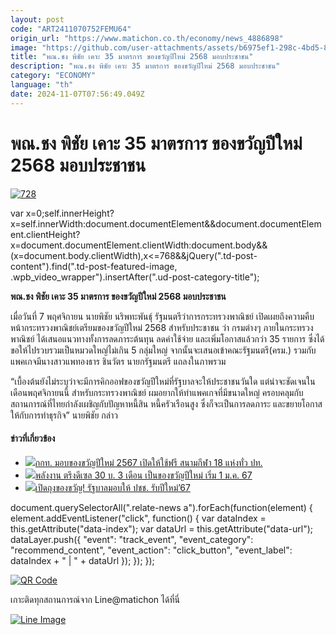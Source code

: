 ```yaml
---
layout: post
code: "ART2411070752FEMU64"
origin_url: "https://www.matichon.co.th/economy/news_4886898"
image: "https://github.com/user-attachments/assets/b6975ef1-298c-4bd5-8faa-a993d7c16cf7"
title: "พณ.ชง พิชัย เคาะ 35 มาตรการ ของขวัญปีใหม่ 2568 มอบประชาชน"
description: "พณ.ชง พิชัย เคาะ 35 มาตรการ ของขวัญปีใหม่ 2568 มอบประชาชน"
category: "ECONOMY"
language: "th"
date: 2024-11-07T07:56:49.049Z
---
```


# พณ.ชง พิชัย เคาะ 35 มาตรการ ของขวัญปีใหม่ 2568 มอบประชาชน

[![](https://www.matichon.co.th/wp-content/uploads/2024/11/728-81.jpg "728")](https://www.matichon.co.th/wp-content/uploads/2024/11/728-81.jpg)

var x=0;self.innerHeight?x=self.innerWidth:document.documentElement&&document.documentElement.clientHeight?x=document.documentElement.clientWidth:document.body&&(x=document.body.clientWidth),x<=768&&jQuery(".td-post-content").find(".td-post-featured-image, .wpb\_video\_wrapper").insertAfter(".ud-post-category-title");

**พณ.ชง พิชัย เคาะ 35 มาตรการ ของขวัญปีใหม่ 2568 มอบประชาชน**

เมื่อวันที่ 7 พฤศจิกายน นายพิชัย นริพทะพันธุ์ รัฐมนตรีว่าการกระทรวงพาณิชย์ เปิดเผยถึงความคืบหน้ากระทรวงพาณิชย์เตรียมของขวัญปีใหม่ 2568 สำหรับประชาชน ว่า กรมต่างๆ ภายในกระทรวงพาณิชย์ ได้เสนอแนวทางทั้งการลดภาระต้นทุน ลดค่าใช้จ่าย และเพิ่มโอกาสแล้วกว่า 35 รายการ ซึ่งได้ขอให้ไปรวบรวมเป็นหมวดใหญ่ไม่เกิน 5 กลุ่มใหญ่ จากนั้นจะเสนอเข้าคณะรัฐมนตรี(ครม.) รวมกับแพคเกจมีนางสาวแพทองธาร ชินวัตร นายกรัฐมนตรี แถลงในภาพรวม

“เบื้องต้นยังไม่ระบุว่าจะมีการคิกออฟของขวัญปีใหม่ที่รัฐบาลจะให้ประชาชนวันใด แต่น่าจะชัดเจนในเดือนพฤศจิกายนนี้ สำหรับกระทรวงพาณิชย์ ผมอยากให้ทำแพคเกจที่มีขนาดใหญ่ ครอบคลุมกับสถานการณ์ที่ไทยกำลังเผชิญกับปัญหาหนี้สิน หนี้ครัวเรือนสูง ซึ่งก็จะเป็นการลดภาระ และขยายโอกาสให้กับการทำธุรกิจ” นายพิชัย กล่าว

#### ข่าวที่เกี่ยวข้อง

*   [![](https://www.matichon.co.th/wp-content/uploads/2023/12/p1_img_1.jpg)กกท. มอบของขวัญปีใหม่ 2567 เปิดให้ใช้ฟรี สนามกีฬา 18 แห่งทั่ว ปท.](https://www.matichon.co.th/sport/news_4352657)
*   [![](https://www.matichon.co.th/wp-content/uploads/2023/12/ปก-ดีเซล.jpg)พลังงาน ตรึงดีเซล 30 บ. 3 เดือน เป็นของขวัญปีใหม่ เริ่ม 1 ม.ค. 67](https://www.matichon.co.th/economy/news_4352512)
*   [![](https://www.matichon.co.th/wp-content/uploads/2023/12/ปก-เกณิการ์.jpg)เปิดถุงของขวัญ! รัฐบาลมอบให้ ปชช. รับปีใหม่’67](https://www.matichon.co.th/politics/news_4348801)

document.querySelectorAll(".relate-news a").forEach(function(element) { element.addEventListener("click", function() { var dataIndex = this.getAttribute("data-index"); var dataUrl = this.getAttribute("data-url"); dataLayer.push({ "event": "track\_event", "event\_category": "recommend\_content", "event\_action": "click\_button", "event\_label": dataIndex + " | " + dataUrl }); }); });

[![QR Code](https://www.matichon.co.th/wp-content/uploads/2023/07/wob1371z.jpg)](https://lin.ee/ht0nDxX)

เกาะติดทุกสถานการณ์จาก Line@matichon ได้ที่นี่

[![Line Image](https://www.matichon.co.th/wp-content/uploads/2023/07/th.png)](https://lin.ee/ht0nDxX)